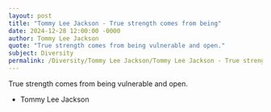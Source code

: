 ```yaml
---
layout: post
title: "Tommy Lee Jackson - True strength comes from being"
date: 2024-12-28 12:00:00 -0000
author: Tommy Lee Jackson
quote: "True strength comes from being vulnerable and open."
subject: Diversity
permalink: /Diversity/Tommy Lee Jackson/Tommy Lee Jackson - True strength comes from being
---
```


True strength comes from being vulnerable and open.

- Tommy Lee Jackson
